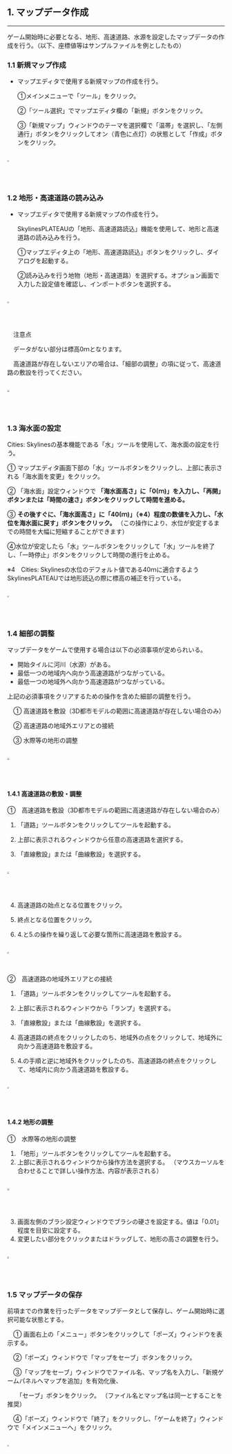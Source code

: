 ## 1. マップデータ作成

------

ゲーム開始時に必要となる、地形、高速道路、水源を設定したマップデータの作成を行う。（以下、座標値等はサンプルファイルを例としたもの）

### 1.1 新規マップ作成

- マップエディタで使用する新規マップの作成を行う。

  ①メインメニューで「ツール」をクリック。

  ②「ツール選択」でマップエディタ欄の「新規」ボタンをクリック。

  ③「新規マップ」ウィンドウのテーマを選択欄で「温帯」を選択し、「左側通行」ボタンをクリックしてオン（青色に点灯）の状態として「作成」ボタンをクリック。

<br><img src="../resources/userMan/3-1-1-1.png" style="zoom: 25%;" />

<br><br>

### 1.2 地形・高速道路の読み込み

- マップエディタで使用する新規マップの作成を行う。

  SkylinesPLATEAUの「地形、高速道路読込」機能を使用して、地形と高速道路の読み込みを行う。

  ①マップエディタ上の「地形、高速道路読込」ボタンをクリックし、ダイアログを起動する。

  ②読み込みを行う地物（地形・高速道路）を選択する。オプション画面で入力した設定値を確認し、インポートボタンを選択する。

<br><img src="../resources/userMan/3-1-2-1.png" style="zoom: 23%;" />

<br><br>

　注意点

　データがない部分は標高0ｍとなります。

　高速道路が存在しないエリアの場合は、「細部の調整」の項に従って、高速道路の敷設を行ってください。

<br><img src="../resources/userMan/3-1-2-2.png" style="zoom: 30%;" />

<br><br>

### 1.3 海水面の設定

Cities: Skylinesの基本機能である「水」ツールを使用して、海水面の設定を行う。

① マップエディタ画面下部の「水」ツールボタンをクリックし、上部に表示される「海水面を変更」をクリック。

② 「海水面」設定ウィンドウで **「海水面高さ」に「0(ｍ)」を入力し、「再開」ボタンまたは「時間の速さ」ボタンをクリックして時間を進める。**

③ **その後すぐに、「海水面高さ」に「40(ｍ)」（※4）程度の数値を入力し、「水位を海水面に戻す」ボタンをクリック。**
 （この操作により、水位が安定するまでの時間を大幅に短縮することができます）

④水位が安定したら「水」ツールボタンをクリックして「水」ツールを終了し、「一時停止」ボタンをクリックして時間の進行を止める。

※4　Cities: Skylinesの水位のデフォルト値である40ｍに適合するようSkylinesPLATEAUでは地形読込の際に標高の補正を行っている。

<br><img src="../resources/userMan/3-1-3-1.png" style="zoom: 25%;" />

<br><br>

### 1.4 細部の調整

マップデータをゲームで使用する場合は以下の必須事項が定められいる。

- 開始タイルに河川（水源）がある。
- 最低一つの地域内へ向かう高速道路がつながっている。
- 最低一つの地域外へ向かう高速道路がつながっている。

上記の必須事項をクリアするための操作を含めた細部の調整を行う。

　① 高速道路を敷設（3D都市モデルの範囲に高速道路が存在しない場合のみ）

　② 高速道路の地域外エリアとの接続

　③ 水際等の地形の調整

<br><img src="../resources/userMan/3-1-4-1.png" style="zoom: 30%;" />

<br><br>

#### 1.4.1 高速道路の敷設・調整

①　高速道路を敷設（3D都市モデルの範囲に高速道路が存在しない場合のみ）

1. 「道路」ツールボタンをクリックしてツールを起動する。

2. 上部に表示されるウィンドウから任意の高速道路を選択する。

3. 「直線敷設」または「曲線敷設」を選択する。

<br><img src="../resources/userMan/3-1-4-1-1.png" style="zoom: 27%;" />

<br><br>

4. 高速道路の始点となる位置をクリック。

5. 終点となる位置をクリック。

6. 4.と5.の操作を繰り返して必要な箇所に高速道路を敷設する。

<br><img src="../resources/userMan/3-1-4-1-2.png" style="zoom: 26%;" />

<br><br>
②　高速道路の地域外エリアとの接続

1. 「道路」ツールボタンをクリックしてツールを起動する。

2. 上部に表示されるウィンドウから「ランプ」を選択する。

3. 「直線敷設」または「曲線敷設」を選択する。

4. 高速道路の終点をクリックしたのち、地域外の点をクリックして、地域外に向かう高速道路を敷設する。

5. 4.の手順と逆に地域外をクリックしたのち、高速道路の終点をクリックして、地域内に向かう高速道路を敷設する。

<br><img src="../resources/userMan/3-1-4-1-3.png" style="zoom: 24%;" />

<br><br>

#### 1.4.2 地形の調整

①　水際等の地形の調整

1. 「地形」ツールボタンをクリックしてツールを起動する。
2. 上部に表示されるウィンドウから操作方法を選択する。
    （マウスカーソルを合わせることで詳しい操作方法、内容が表示される）

<br><img src="../resources/userMan/3-1-4-2-1.png" style="zoom: 33%;" />

<br><br>

3. 画面左側のブラシ設定ウィンドウでブラシの硬さを設定する。値は「0.01」程度を目安に設定する。
4. 変更したい部分をクリックまたはドラッグして、地形の高さの調整を行う。

<br><img src="../resources/userMan/3-1-4-2-2.png" style="zoom: 28%;" />

<br>
<br>

### 1.5 マップデータの保存

前項までの作業を行ったデータをマップデータとして保存し、ゲーム開始時に選択可能な状態とする。

　① 画面右上の「メニュー」ボタンをクリックして「ポーズ」ウィンドウを表示する。

　②「ポーズ」ウィンドウで「マップをセーブ」ボタンをクリック。

　③「マップをセーブ」ウィンドウでファイル名、マップ名を入力し、「新規ゲームパネルへマップを追加」を有効化後、

　　「セーブ」ボタンをクリック。 （ファイル名とマップ名は同一とすることを推奨）

　④「ポーズ」ウィンドウで「終了」をクリックし、「ゲームを終了」ウィンドウで「メインメニューへ」をクリック。

<br><img src="../resources/userMan/3-1-5-1.png" style="zoom: 23.7%;" />

<br><br>

